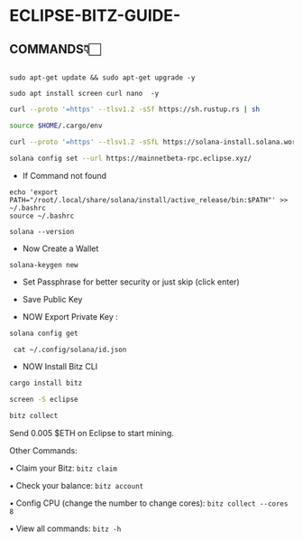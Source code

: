 # ECLIPSE-BITZ-GUIDE-

## COMMANDS👇🏻
```

sudo apt-get update && sudo apt-get upgrade -y

sudo apt install screen curl nano  -y

```

```bash 
curl --proto '=https' --tlsv1.2 -sSf https://sh.rustup.rs | sh
```

```bash
source $HOME/.cargo/env
```

```bash 
curl --proto '=https' --tlsv1.2 -sSfL https://solana-install.solana.workers.dev | bash
```
```bash
solana config set --url https://mainnetbeta-rpc.eclipse.xyz/

```
* If Command not found

```
echo 'export PATH="/root/.local/share/solana/install/active_release/bin:$PATH"' >> ~/.bashrc
source ~/.bashrc
```
```
solana --version
```


* Now Create a Wallet
```bash
solana-keygen new
```
* Set Passphrase for better security or just skip (click enter)
* Save Public Key

* NOW Export Private Key :


```bash
solana config get
```
```
 cat ~/.config/solana/id.json
```

* NOW Install Bitz CLI
```bash
cargo install bitz
```

```bash
screen -S eclipse
```

```bash
bitz collect
```
Send 0.005 $ETH on Eclipse to start mining.

Other Commands:

  •	Claim your Bitz:
```bitz claim```
  
  •	Check your balance:
```bitz account```

  • Config CPU (change the number to change cores):
```bitz collect --cores 8```
  
  •	View all commands:
```bitz -h```

